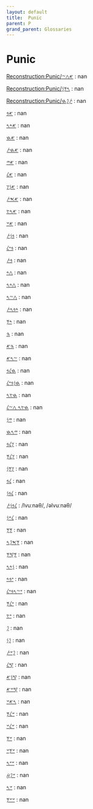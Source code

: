 ```yaml
---
layout: default
title:  Punic
parent: P
grand_parent: Glossaries
---
```


# Punic


[Reconstruction:Punic/𐤀𐤂𐤆](https://en.wiktionary.org/wiki/?curid=8462889)
: nan

[Reconstruction:Punic/𐤓𐤌𐤍](https://en.wiktionary.org/wiki/?curid=8462856)
: nan

[Reconstruction:Punic/𐤕𐤐𐤇](https://en.wiktionary.org/wiki/?curid=8462867)
: nan

[𐤀𐤁](https://en.wiktionary.org/wiki/?curid=958615)
: nan

[𐤀𐤃𐤓](https://en.wiktionary.org/wiki/?curid=8666002)
: nan

[𐤀𐤇](https://en.wiktionary.org/wiki/?curid=959047)
: nan

[𐤀𐤇𐤕](https://en.wiktionary.org/wiki/?curid=962299)
: nan

[𐤀𐤉](https://en.wiktionary.org/wiki/?curid=8498643)
: nan

[𐤀𐤋](https://en.wiktionary.org/wiki/?curid=7361671)
: nan

[𐤀𐤍𐤊](https://en.wiktionary.org/wiki/?curid=1007250)
: nan

[𐤀𐤎𐤕](https://en.wiktionary.org/wiki/?curid=4062031)
: nan

[𐤀𐤓𐤑](https://en.wiktionary.org/wiki/?curid=958640)
: nan

[𐤀𐤔](https://en.wiktionary.org/wiki/?curid=959055)
: nan

[𐤁𐤍𐤕](https://en.wiktionary.org/wiki/?curid=7362621)
: nan

[𐤁𐤏𐤋](https://en.wiktionary.org/wiki/?curid=958653)
: nan

[𐤁𐤕](https://en.wiktionary.org/wiki/?curid=958650)
: nan

[𐤂𐤃](https://en.wiktionary.org/wiki/?curid=7906613)
: nan

[𐤂𐤃𐤓](https://en.wiktionary.org/wiki/?curid=3740528)
: nan

[𐤂𐤆𐤓](https://en.wiktionary.org/wiki/?curid=7907137)
: nan

[𐤃𐤁𐤓𐤕](https://en.wiktionary.org/wiki/?curid=7361254)
: nan

[𐤃𐤌](https://en.wiktionary.org/wiki/?curid=958710)
: nan

[𐤄](https://en.wiktionary.org/wiki/?curid=967024)
: nan

[𐤄𐤀](https://en.wiktionary.org/wiki/?curid=1007284)
: nan

[𐤆𐤓𐤀](https://en.wiktionary.org/wiki/?curid=3800765)
: nan

[𐤇𐤋𐤁](https://en.wiktionary.org/wiki/?curid=958664)
: nan

[𐤇𐤍𐤁𐤏𐤋](https://en.wiktionary.org/wiki/?curid=7635685)
: nan

[𐤇𐤑𐤓](https://en.wiktionary.org/wiki/?curid=8124168)
: nan

[𐤇𐤑𐤓 𐤂𐤆𐤋](https://en.wiktionary.org/wiki/?curid=8124152)
: nan

[𐤉𐤍](https://en.wiktionary.org/wiki/?curid=7361640)
: nan

[𐤉𐤓𐤇](https://en.wiktionary.org/wiki/?curid=1025901)
: nan

[𐤊𐤋𐤁](https://en.wiktionary.org/wiki/?curid=958938)
: nan

[𐤊𐤋𐤌](https://en.wiktionary.org/wiki/?curid=7906434)
: nan

[𐤊𐤌𐤍](https://en.wiktionary.org/wiki/?curid=7907136)
: nan

[𐤋𐤁](https://en.wiktionary.org/wiki/?curid=958837)
: nan

[𐤋𐤁𐤍](https://en.wiktionary.org/wiki/?curid=1009773)
: nan

[𐤋𐤁𐤍𐤕](https://en.wiktionary.org/wiki/?curid=8676766)
: /lvuːnaθ/, /əlvuːnaθ/

[𐤋𐤔𐤍](https://en.wiktionary.org/wiki/?curid=958853)
: nan

[𐤌𐤌](https://en.wiktionary.org/wiki/?curid=958703)
: nan

[𐤌𐤎𐤐𐤓](https://en.wiktionary.org/wiki/?curid=3808392)
: nan

[𐤌𐤒𐤌](https://en.wiktionary.org/wiki/?curid=1007408)
: nan

[𐤍𐤃𐤓](https://en.wiktionary.org/wiki/?curid=4062028)
: nan

[𐤏𐤁𐤃](https://en.wiktionary.org/wiki/?curid=3800767)
: nan

[𐤏𐤆𐤓𐤁𐤏𐤋](https://en.wiktionary.org/wiki/?curid=7635668)
: nan

[𐤏𐤋𐤌](https://en.wiktionary.org/wiki/?curid=7360447)
: nan

[𐤏𐤑](https://en.wiktionary.org/wiki/?curid=7361645)
: nan

[𐤐](https://en.wiktionary.org/wiki/?curid=967047)
: nan

[𐤐𐤍](https://en.wiktionary.org/wiki/?curid=1095255)
: nan

[𐤐𐤔𐤕](https://en.wiktionary.org/wiki/?curid=7906608)
: nan

[𐤒𐤋](https://en.wiktionary.org/wiki/?curid=7360469)
: nan

[𐤒𐤍𐤀](https://en.wiktionary.org/wiki/?curid=7906568)
: nan

[𐤒𐤔𐤀](https://en.wiktionary.org/wiki/?curid=7911957)
: nan

[𐤓𐤀𐤔](https://en.wiktionary.org/wiki/?curid=1027497)
: nan

[𐤔𐤋𐤌](https://en.wiktionary.org/wiki/?curid=958681)
: nan

[𐤔𐤋𐤔](https://en.wiktionary.org/wiki/?curid=1009804)
: nan

[𐤔𐤌](https://en.wiktionary.org/wiki/?curid=958670)
: nan

[𐤔𐤌𐤔](https://en.wiktionary.org/wiki/?curid=958688)
: nan

[𐤔𐤏𐤓](https://en.wiktionary.org/wiki/?curid=8131503)
: nan

[𐤔𐤐𐤈](https://en.wiktionary.org/wiki/?curid=4982818)
: nan

[𐤔𐤓](https://en.wiktionary.org/wiki/?curid=5485973)
: nan

[𐤔𐤔𐤌](https://en.wiktionary.org/wiki/?curid=3808395)
: nan

